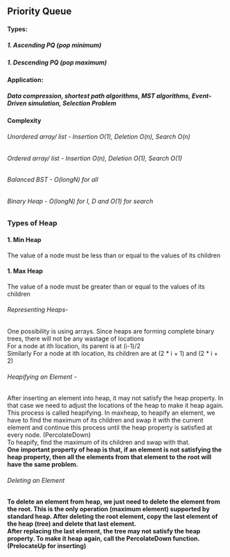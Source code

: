 ## Priority Queue
#### Types: 
##### 1. Ascending PQ (pop minimum)
##### 1. Descending PQ (pop maximum) 

#### Application:
##### Data compression, shortest path algorithms, MST algorithms, Event-Driven simulation, Selection Problem 

#### Complexity 
###### Unordered array/ list - Insertion O(1), Deletion O(n), Search O(n)
###### Ordered array/ list - Insertion O(n), Deletion O(1), Search O(1)
###### Balanced BST - O(longN) for all
###### Binary Heap - O(longN) for I, D and O(1) for search 

### Types of Heap
#### 1. Min Heap
The value of a node must be less than or equal to the values of its children 
#### 1. Max Heap
The value of a node must be greater than or equal to the values of its children 

###### Representing Heaps-
One possibility is using arrays. Since heaps are forming complete binary trees, there will not be any wastage of locations <br>
For a node at ith location, its parent is at (i-1)/2  <br>
Similarly For a node at ith location, its children are at (2 * i + 1) and (2 * i + 2) <br>

###### Heapifying an Element -
After inserting an element into heap, it may not satisfy the heap property. In that case we need to adjust the locations of the heap
to make it heap again. This process is called heapifying. In maxheap, to heapify an element, we have to find the maximum of its children
and swap it with the current element and continue this process until the heap property is satisfied at every node. (PercolateDown)<br>
To heapify, find the maximum of its children and swap with that. <br>
<b> One important property of heap is that, if an element is not satisfying the heap
property, then all the elements from that element to the root will have the same problem. <b>
  
###### Deleting an Element
To delete an element from heap, we just need to delete the element from the root. This is the only
operation (maximum element) supported by standard heap. After deleting the root element, copy
the last element of the heap (tree) and delete that last element. <br>
After replacing the last element, the tree may not satisfy the heap property. To make it heap again,
call the PercolateDown function. (PrelocateUp for inserting)
